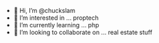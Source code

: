 - 👋 Hi, I’m @chuckslam
- 👀 I’m interested in ... proptech
- 🌱 I’m currently learning ... php
- 💞️ I’m looking to collaborate on ... real estate stuff

<!---
chuckslam/chuckslam is a ✨ special ✨ repository because its `README.md` (this file) appears on your GitHub profile.
You can click the Preview link to take a look at your changes.
--->
